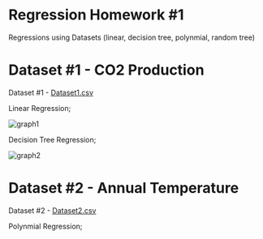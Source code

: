 # Regression Homework #1

Regressions using Datasets (linear, decision tree, polynmial, random tree)


# Dataset #1 - CO2 Production
Dataset #1 - [Dataset1.csv](https://github.com/ParishayA/Regression-Homework-1/files/7757074/Dataset1.csv)

Linear Regression;

![graph1](https://user-images.githubusercontent.com/95951042/146975216-ab5eca73-6dca-46fb-bd7c-a3ab97832b46.png)

Decision Tree Regression;

![graph2](https://user-images.githubusercontent.com/95951042/146975435-c5099817-0175-40f2-aeea-63bf5b20f402.png)


# Dataset #2 - Annual Temperature
Dataset #2 - [Dataset2.csv](https://github.com/ParishayA/Regression-Homework-1/files/7757088/Dataset2.csv)

Polynmial Regression;

